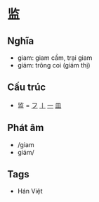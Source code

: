 # 监

## Nghĩa

* giam: giam cầm, trại giam
* giám: trông coi (giám thị)

## Cấu trúc
* 监 = [フ](フ.md) [丨](丨.md) [一](一.md) [皿](皿.md)

## Phát âm

* /giam
* giám/

## Tags
* Hán Việt

<script>window.HANZI_FIELD='监';</script>
